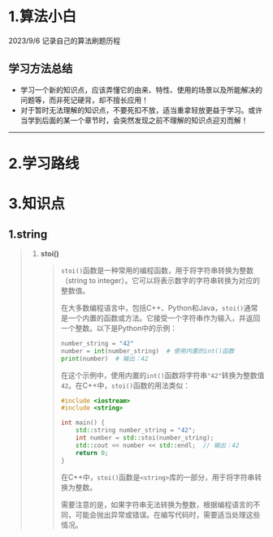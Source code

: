 # 1.算法小白
2023/9/6 记录自己的算法刷题历程

## 学习方法总结

- 学习一个新的知识点，应该弄懂它的由来、特性、使用的场景以及所能解决的问题等，而非死记硬背，却不擅长应用！
- 对于暂时无法理解的知识点，不要死扣不放，适当重拿轻放更益于学习。或许当学到后面的某一个章节时，会突然发现之前不理解的知识点迎刃而解！

******

# 2.学习路线





# 3.知识点

## 1.string

> 1. **stoi()**
>
>    > `stoi()`函数是一种常用的编程函数，用于将字符串转换为整数（string to integer）。它可以将表示数字的字符串转换为对应的整数值。
>    >
>    > 在大多数编程语言中，包括C++、Python和Java，`stoi()`通常是一个内置的函数或方法。它接受一个字符串作为输入，并返回一个整数。以下是Python中的示例：
>    >
>    > ```python
>    > number_string = "42"
>    > number = int(number_string)  # 使用内置的int()函数
>    > print(number)  # 输出：42
>    > ```
>    >
>    > 在这个示例中，使用内置的`int()`函数将字符串`"42"`转换为整数值`42`。在C++中，`stoi()`函数的用法类似：
>    >
>    > ```cpp
>    > #include <iostream>
>    > #include <string>
>    > 
>    > int main() {
>    >     std::string number_string = "42";
>    >     int number = std::stoi(number_string);
>    >     std::cout << number << std::endl;  // 输出：42
>    >     return 0;
>    > }
>    > ```
>    >
>    > 在C++中，`stoi()`函数是`<string>`库的一部分，用于将字符串转换为整数。
>    >
>    > 需要注意的是，如果字符串无法转换为整数，根据编程语言的不同，可能会抛出异常或错误。在编写代码时，需要适当处理这些情况。